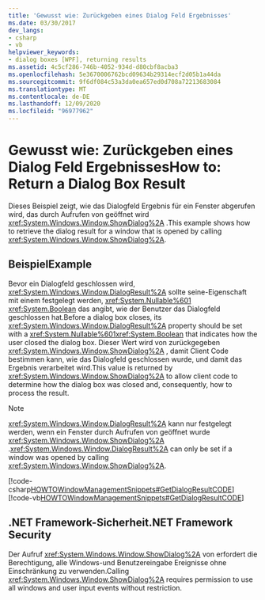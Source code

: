 ```yaml
---
title: 'Gewusst wie: Zurückgeben eines Dialog Feld Ergebnisses'
ms.date: 03/30/2017
dev_langs:
- csharp
- vb
helpviewer_keywords:
- dialog boxes [WPF], returning results
ms.assetid: 4c5cf286-746b-4052-934d-d80cbf8acba3
ms.openlocfilehash: 5e3670006762bcd09634b29314ecf2d05b1a44da
ms.sourcegitcommit: 9f6df084c53a3da0ea657ed0d708a72213683084
ms.translationtype: MT
ms.contentlocale: de-DE
ms.lasthandoff: 12/09/2020
ms.locfileid: "96977962"
---
```

# <a name="how-to-return-a-dialog-box-result"></a><span data-ttu-id="f0fc8-102">Gewusst wie: Zurückgeben eines Dialog Feld Ergebnisses</span><span class="sxs-lookup"><span data-stu-id="f0fc8-102">How to: Return a Dialog Box Result</span></span>
<span data-ttu-id="f0fc8-103">Dieses Beispiel zeigt, wie das Dialogfeld Ergebnis für ein Fenster abgerufen wird, das durch Aufrufen von geöffnet wird <xref:System.Windows.Window.ShowDialog%2A> .</span><span class="sxs-lookup"><span data-stu-id="f0fc8-103">This example shows how to retrieve the dialog result for a window that is opened by calling <xref:System.Windows.Window.ShowDialog%2A>.</span></span>  
  
## <a name="example"></a><span data-ttu-id="f0fc8-104">Beispiel</span><span class="sxs-lookup"><span data-stu-id="f0fc8-104">Example</span></span>  
 <span data-ttu-id="f0fc8-105">Bevor ein Dialogfeld geschlossen wird, <xref:System.Windows.Window.DialogResult%2A> sollte seine-Eigenschaft mit einem festgelegt werden, <xref:System.Nullable%601> <xref:System.Boolean> das angibt, wie der Benutzer das Dialogfeld geschlossen hat.</span><span class="sxs-lookup"><span data-stu-id="f0fc8-105">Before a dialog box closes, its <xref:System.Windows.Window.DialogResult%2A> property should be set with a <xref:System.Nullable%601><xref:System.Boolean> that indicates how the user closed the dialog box.</span></span> <span data-ttu-id="f0fc8-106">Dieser Wert wird von zurückgegeben <xref:System.Windows.Window.ShowDialog%2A> , damit Client Code bestimmen kann, wie das Dialogfeld geschlossen wurde, und damit das Ergebnis verarbeitet wird.</span><span class="sxs-lookup"><span data-stu-id="f0fc8-106">This value is returned by <xref:System.Windows.Window.ShowDialog%2A> to allow client code to determine how the dialog box was closed and, consequently, how to process the result.</span></span>  
  
> [!NOTE]
> <span data-ttu-id="f0fc8-107"><xref:System.Windows.Window.DialogResult%2A> kann nur festgelegt werden, wenn ein Fenster durch Aufrufen von geöffnet wurde <xref:System.Windows.Window.ShowDialog%2A> .</span><span class="sxs-lookup"><span data-stu-id="f0fc8-107"><xref:System.Windows.Window.DialogResult%2A> can only be set if a window was opened by calling <xref:System.Windows.Window.ShowDialog%2A>.</span></span>  
  
 [!code-csharp[HOWTOWindowManagementSnippets#GetDialogResultCODE](~/samples/snippets/csharp/VS_Snippets_Wpf/HOWTOWindowManagementSnippets/CSharp/MainWindow.xaml.cs#getdialogresultcode)]
 [!code-vb[HOWTOWindowManagementSnippets#GetDialogResultCODE](~/samples/snippets/visualbasic/VS_Snippets_Wpf/HOWTOWindowManagementSnippets/visualbasic/mainwindow.xaml.vb#getdialogresultcode)]  
  
## <a name="net-framework-security"></a><span data-ttu-id="f0fc8-108">.NET Framework-Sicherheit</span><span class="sxs-lookup"><span data-stu-id="f0fc8-108">.NET Framework Security</span></span>  
 <span data-ttu-id="f0fc8-109">Der Aufruf <xref:System.Windows.Window.ShowDialog%2A> von erfordert die Berechtigung, alle Windows-und Benutzereingabe Ereignisse ohne Einschränkung zu verwenden.</span><span class="sxs-lookup"><span data-stu-id="f0fc8-109">Calling <xref:System.Windows.Window.ShowDialog%2A> requires permission to use all windows and user input events without restriction.</span></span>
